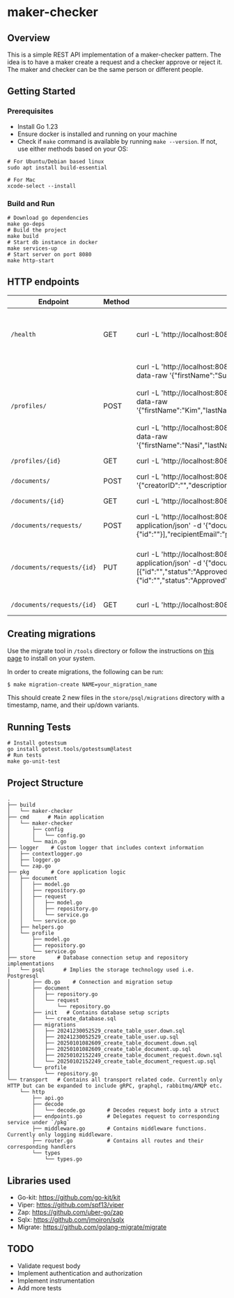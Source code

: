 # maker-checker

## Overview

This is a simple REST API implementation of a maker-checker pattern. The idea is to have a maker create a request and a checker approve or reject it.
The maker and checker can be the same person or different people.

## Getting Started

### Prerequisites

- Install Go 1.23
- Ensure docker is installed and running on your machine
- Check if `make` command is available by running `make --version`. If not, use either methods based on your OS: 
```shell
# For Ubuntu/Debian based linux
sudo apt install build-essential

# For Mac
xcode-select --install
```
### Build and Run
```shell
# Download go dependencies
make go-deps
# Build the project 
make build
# Start db instance in docker
make services-up
# Start server on port 8080
make http-start
```

## HTTP endpoints

| Endpoint                   | Method | Example                                                                                                                                                                                                                                                                                                                                                                                                                                                                                                                   | Description                                                             |                                                                        
|----------------------------|--------|---------------------------------------------------------------------------------------------------------------------------------------------------------------------------------------------------------------------------------------------------------------------------------------------------------------------------------------------------------------------------------------------------------------------------------------------------------------------------------------------------------------------------|-------------------------------------------------------------------------|
| `/health`                  | GET    | curl -L 'http://localhost:8080/health'                                                                                                                                                                                                                                                                                                                                                                                                                                                                                    | Health check for service. Responds with `{"status": "ok"}` in the body. |                   
| `/profiles/`               | POST   | curl -L 'http://localhost:8080/profiles/' -H 'Content-Type: application/json' --data-raw '{"firstName":"Su","lastName":"Shi","email":"sushi@foodiecrush.com"}'<br/><br/>curl -L 'http://localhost:8080/profiles/' -H 'Content-Type: application/json' --data-raw '{"firstName":"Kim","lastName":"Chi","email":"kimchi@foodiecrush.com"}'<br/><br/>curl -L 'http://localhost:8080/profiles/' -H 'Content-Type: application/json' --data-raw '{"firstName":"Nasi","lastName":"Lemak","email":"nasi.lemak@foodiecrush.com"}' | Create new user profile. Returns `{"profile_id": "<uuid>"}`.            | 
| `/profiles/{id}`           | GET    | curl -L 'http://localhost:8080/profiles/<uuid>'                                                                                                                                                                                                                                                                                                                                                                                                                                                                           | Get profile by ID.                                                      | 
| `/documents/`              | POST   | curl -L 'http://localhost:8080/documents/' -H 'Content-Type: application/json' -d '{"creatorID":"<profileID>","description":"Test document","status":"Draft"}'                                                                                                                                                                                                                                                                                                                                                            | Create new document.                                                    |
| `/documents/{id}`          | GET    | curl -L 'http://localhost:8080/documents/<documentID>'                                                                                                                                                                                                                                                                                                                                                                                                                                                                    | Get document by ID.                                                     |
| `/documents/requests/`     | POST   | curl -L 'http://localhost:8080/documents/requests/' -H 'Content-Type: application/json' -d '{"documentID":"<documentID>","creatorID":"<user1ProfileID>","approvers":[{"id":"<user2profileID>"},{"id":"<user3profileID>"}],"recipientEmail":"recipient@example.com"}'                                                                                                                                                                                                                                                      | Create new document request.                                            |
| `/documents/requests/{id}` | PUT    | curl -L 'http://localhost:8080/documents/requests/' -H 'Content-Type: application/json' -d '{"documentID":"<documentID>","creatorID":"<user1ProfileID>","approvers":[{"id":"<user2profileID>","status":"Approved"},{"id":"<user3profileID>","status":"Approved"}],"recipientEmail":"recipient@example.com"}'                                                                                                                                                                                                              | Update document request by ID. Use to approve/reject the request.       |
| `/documents/requests/{id}` | GET    | curl -L 'http://localhost:8080/documents/requests/<docRequestID>'                                                                                                                                                                                                                                                                                                                                                                                                                                                         | Get document request by ID.                                             |

## Creating migrations

Use the migrate tool in `/tools` directory or follow the instructions on [this page](https://github.com/golang-migrate/migrate/tree/master/cmd/migrate#installation) to install on your system.

In order to create migrations, the following can be run:

```bash
$ make migration-create NAME=your_migration_name
```
This should create 2 new files in the `store/psql/migrations` directory with a timestamp, name, and their up/down variants.

## Running Tests
```shell
# Install gotestsum
go install gotest.tools/gotestsum@latest
# Run tests  
make go-unit-test
```

## Project Structure
```shell
.
├── build
│   └── maker-checker
├── cmd      # Main application
│   └── maker-checker
│       ├── config
│       │   └── config.go
│       └── main.go
├── logger    # Custom logger that includes context information
│   ├── contextlogger.go
│   ├── logger.go
│   └── zap.go
├── pkg       # Core application logic
│   ├── document
│   │   ├── model.go
│   │   ├── repository.go
│   │   ├── request
│   │   │   ├── model.go
│   │   │   ├── repository.go
│   │   │   └── service.go
│   │   └── service.go
│   ├── helpers.go
│   └── profile
│       ├── model.go
│       ├── repository.go
│       └── service.go
├── store       # Database connection setup and repository implementations
│   └── psql      # Implies the storage technology used i.e. Postgresql
│       ├── db.go    # Connection and migration setup
│       ├── document
│       │   ├── repository.go
│       │   └── request
│       │       └── repository.go
│       ├── init   # Contains database setup scripts
│       │   └── create_database.sql
│       ├── migrations
│       │   ├── 20241230052529_create_table_user.down.sql
│       │   ├── 20241230052529_create_table_user.up.sql
│       │   ├── 20250101082609_create_table_document.down.sql
│       │   ├── 20250101082609_create_table_document.up.sql
│       │   ├── 20250102152249_create_table_document_request.down.sql
│       │   └── 20250102152249_create_table_document_request.up.sql
│       └── profile
│           └── repository.go
└── transport   # Contains all transport related code. Currently only HTTP but can be expanded to include gRPC, graphql, rabbitmq/AMQP etc.
    └── http
        ├── api.go
        ├── decode
        │   └── decode.go       # Decodes request body into a struct
        ├── endpoints.go        # Delegates request to corresponding service under `/pkg`
        ├── middleware.go       # Contains middleware functions. Currently only logging middleware.
        ├── router.go           # Contains all routes and their corresponding handlers
        └── types
            └── types.go

```

## Libraries used
- Go-kit: https://github.com/go-kit/kit
- Viper: https://github.com/spf13/viper
- Zap: https://github.com/uber-go/zap
- Sqlx: https://github.com/jmoiron/sqlx
- Migrate: https://github.com/golang-migrate/migrate


## TODO
- Validate request body
- Implement authentication and authorization
- Implement instrumentation
- Add more tests
